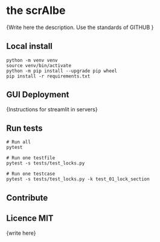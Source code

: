 # the scrAIbe
{Write here the description. Use the standards of GITHUB }

## Local install
    python -m venv venv
    source venv/bin/activate
    python -m pip install --upgrade pip wheel
    pip install -r requirements.txt

## GUI Deployment
{Instructions for streamlit in servers}


## Run tests
    # Run all
    pytest

    # Run one testfile
    pytest -s tests/test_locks.py

    # Run one testcase
    pytest -s tests/test_locks.py -k test_01_lock_section

## Contribute

## Licence MIT
{write here}